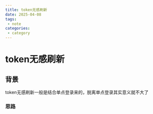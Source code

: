 ```yaml
---
title: token无感刷新
date: 2025-04-08
tags:
 - note
categories:
 - category
---
```


# token无感刷新

## 背景
token无感刷新一般是结合单点登录来的，脱离单点登录其实意义就不大了

### 思路
<!-- 登陆的时候从后端接口获取两个token，一个是access_token，一个是refresh_token，然后把refresh_token存到cookie中，然后每次请求的时候，把access_token放在请求头中，然后后端接口会判断access_token是否过期，如果过期了，则返回refresh_token，然后前端拿到refresh_token，然后请求后端接口，后端接口会判断refresh_token是否过期，如果过期了，则返回401，然后前端会跳转到登陆页面，然后登陆成功之后，会重新请求后端接口，后端接口会返回新的access_token -->